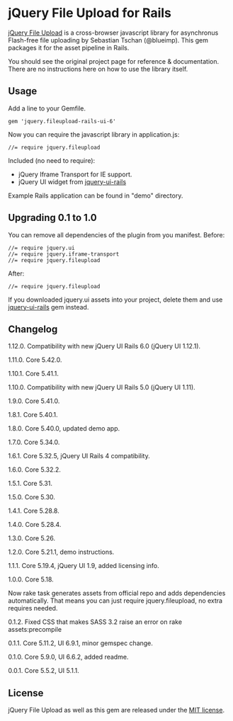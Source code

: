 # jQuery File Upload for Rails

[jQuery File Upload][1] is a cross-browser javascript library for asynchronus Flash-free file uploading
by Sebastian Tschan (@blueimp). This gem packages it for the asset pipeline in Rails.

You should see the original project page for reference & documentation.
There are no instructions here on how to use the library itself.

## Usage

Add a line to your Gemfile.

    gem 'jquery.fileupload-rails-ui-6'

Now you can require the javascript library in application.js:

    //= require jquery.fileupload

Included (no need to require):

* jQuery Iframe Transport for IE support.
* jQuery UI widget from [jquery-ui-rails][2]

Example Rails application can be found in "demo" directory.

## Upgrading 0.1 to 1.0

You can remove all dependencies of the plugin from you manifest. Before:

    //= require jquery.ui
    //= require jquery.iframe-transport
    //= require jquery.fileupload

After:

    //= require jquery.fileupload

If you downloaded jquery.ui assets into your project, delete them and use [jquery-ui-rails][2] gem instead.

## Changelog

1.12.0. Compatibility with new jQuery UI Rails 6.0 (jQuery UI 1.12.1).

1.11.0. Core 5.42.0.

1.10.1. Core 5.41.1.

1.10.0. Compatibility with new jQuery UI Rails 5.0 (jQuery UI 1.11).

1.9.0. Core 5.41.0.

1.8.1. Core 5.40.1.

1.8.0. Core 5.40.0, updated demo app.

1.7.0. Core 5.34.0.

1.6.1. Core 5.32.5, jQuery UI Rails 4 compatibility.

1.6.0. Core 5.32.2.

1.5.1. Core 5.31.

1.5.0. Core 5.30.

1.4.1. Core 5.28.8.

1.4.0. Core 5.28.4.

1.3.0. Core 5.26.

1.2.0. Core 5.21.1, demo instructions.

1.1.1. Core 5.19.4, jQuery UI 1.9, added licensing info.

1.0.0. Core 5.18.

Now rake task generates assets from official repo and adds dependencies automatically.
That means you can just require jquery.fileupload, no extra requires needed.

0.1.2. Fixed CSS that makes SASS 3.2 raise an error on rake assets:precompile

0.1.1. Core 5.11.2, UI 6.9.1, minor gemspec change.

0.1.0. Core 5.9.0,  UI 6.6.2, added readme.

0.0.1. Core 5.5.2,  UI 5.1.1.

[1]: https://github.com/blueimp/jQuery-File-Upload
[2]: https://github.com/joliss/jquery-ui-rails

## License
jQuery File Upload as well as this gem are released under the [MIT license](http://www.opensource.org/licenses/MIT).
